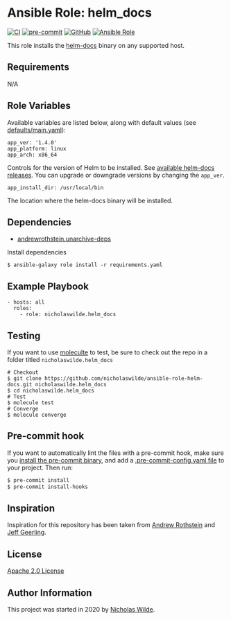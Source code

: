 # Ansible Role: helm_docs

[![CI](https://github.com/nicholaswilde/ansible-role-helm-docs/workflows/CI/badge.svg?event=push)](https://github.com/nicholaswilde/ansible-role-helm-docs/actions?query=workflow%3ACI)
[![pre-commit](https://img.shields.io/badge/pre--commit-enabled-brightgreen?logo=pre-commit&logoColor=white)](https://github.com/pre-commit/pre-commit)
[![GitHub](https://img.shields.io/github/license/nicholaswilde/ansible-role-helm-docs)](https://github.com/nicholaswilde/ansible-role-helm-docs/blob/main/LICENSE)
[![Ansible Role](https://img.shields.io/ansible/role/d/52480)](https://galaxy.ansible.com/nicholaswilde/helm_docs)

This role installs the [helm-docs](https://github.com/norwoodj/helm-docs/) binary on any supported host.

## Requirements

N/A

## Role Variables

Available variables are listed below, along with default values (see [defaults/main.yaml](./defaults/main.yaml)):

    app_ver: '1.4.0'
    app_platform: linux
    app_arch: x86_64

Controls for the version of Helm to be installed. See [available helm-docs releases](https://github.com/norwoodj/helm-docs/releases/). You can upgrade or downgrade versions by changing the `app_ver`.

    app_install_dir: /usr/local/bin

The location where the helm-docs binary will be installed.

## Dependencies

- [andrewrothstein.unarchive-deps](https://galaxy.ansible.com/andrewrothstein/unarchive-deps)

Install dependencies

    $ ansible-galaxy role install -r requirements.yaml

## Example Playbook

    - hosts: all
      roles:
        - role: nicholaswilde.helm_docs

## Testing

If you want to use [moleculte](https://molecule.readthedocs.io/en/latest/installation.html) to test, be sure to check out the repo in a folder titled `nicholaswilde.helm_docs`

```
# Checkout
$ git clone https://github.com/nicholaswilde/ansible-role-helm-docs.git nicholaswilde.helm_docs
$ cd nicholaswilde.helm_docs
# Test
$ molecule test
# Converge
$ molecule converge
```

## Pre-commit hook

If you want to automatically lint the files with a pre-commit hook, make sure you
[install the pre-commit binary](https://pre-commit.com/#install), and add a [.pre-commit-config.yaml file](./.pre-commit-config.yaml)
to your project. Then run:

```bash
$ pre-commit install
$ pre-commit install-hooks
```

## Inspiration

Inspiration for this repository has been taken from [Andrew Rothstein](https://github.com/andrewrothstein) and [Jeff Geerling](https://github.com/geerlingguy/).

## License

[Apache 2.0 License](./LICENSE)

## Author Information

This project was started in 2020 by [Nicholas Wilde](https://github.com/nicholaswilde/).
